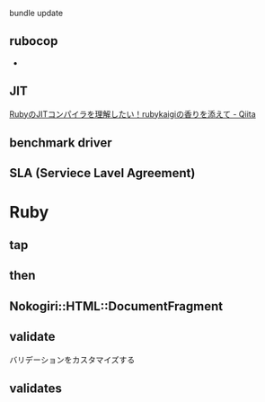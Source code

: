 bundle update
## rubocop
-

## JIT
[RubyのJITコンパイラを理解したい！rubykaigiの香りを添えて - Qiita](https://qiita.com/yu_ra/items/0bdef90999949c5d95b0)

## benchmark driver

## SLA (Serviece Lavel Agreement)


# Ruby
## tap
## then

## Nokogiri::HTML::DocumentFragment

## validate
バリデーションをカスタマイズする

## validates